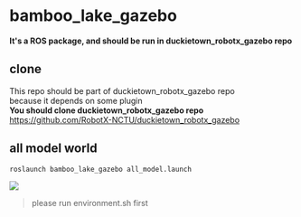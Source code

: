 # bamboo_lake_gazebo
**It's a ROS package, and should be run in duckietown_robotx_gazebo repo**


## clone
This repo should be part of duckietown_robotx_gazebo  repo  
because it depends on some plugin  
**You should clone duckietown_robotx_gazebo  repo**  
https://github.com/RobotX-NCTU/duckietown_robotx_gazebo

## all model world
```
roslaunch bamboo_lake_gazebo all_model.launch
```
![](https://i.imgur.com/R25JCxL.jpg)
>please run environment.sh first